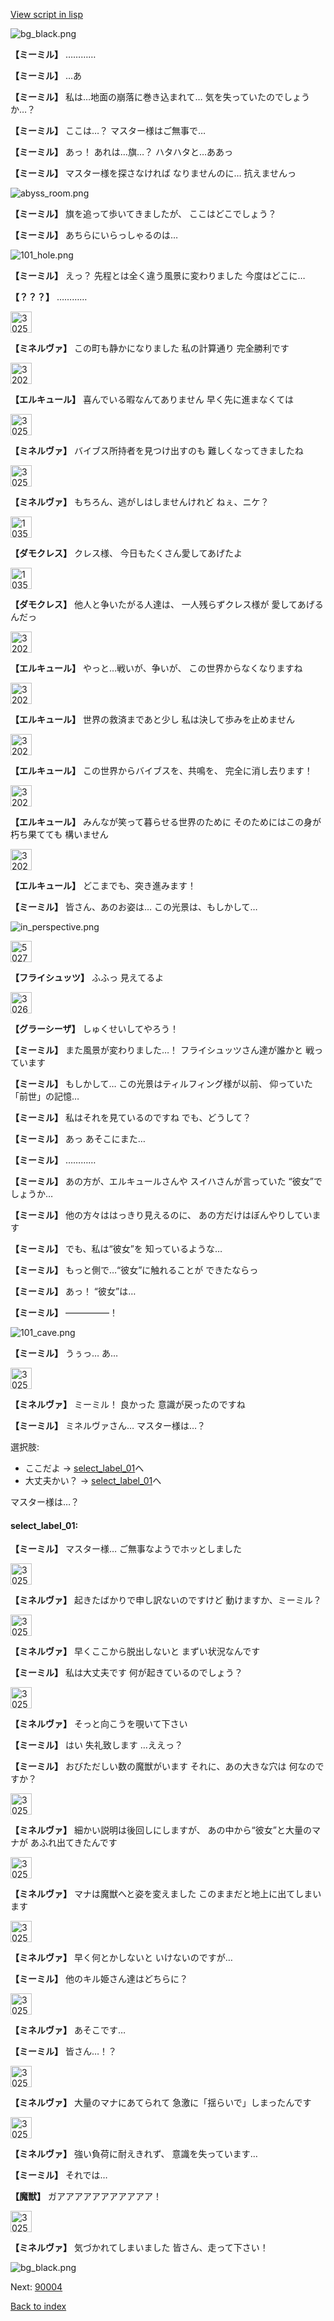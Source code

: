 [View script in lisp](../scripts/202103141.txt)

![bg_black.png](../images/backgrounds/bg_black.png)

**【ミーミル】**
…………

**【ミーミル】**
…あ

**【ミーミル】**
私は…地面の崩落に巻き込まれて…
気を失っていたのでしょうか…？

**【ミーミル】**
ここは…？
マスター様はご無事で…

**【ミーミル】**
あっ！
あれは…旗…？
ハタハタと…ああっ

**【ミーミル】**
マスター様を探さなければ
なりませんのに…
抗えませんっ

![abyss_room.png](../images/backgrounds/abyss_room.png)

**【ミーミル】**
旗を追って歩いてきましたが、
ここはどこでしょう？

**【ミーミル】**
あちらにいらっしゃるのは…

![101_hole.png](../images/backgrounds/101_hole.png)

**【ミーミル】**
えっ？
先程とは全く違う風景に変わりました
今度はどこに…

**【？？？】**
…………

<img src="../images/units/302511.png" alt="302511.png" height="34"/>

**【ミネルヴァ】**
この町も静かになりました
私の計算通り
完全勝利です

<img src="../images/units/3202511.png" alt="3202511.png" height="34"/>

**【エルキュール】**
喜んでいる暇なんてありません
早く先に進まなくては

<img src="../images/units/302511.png" alt="302511.png" height="34"/>

**【ミネルヴァ】**
バイブス所持者を見つけ出すのも
難しくなってきましたね

<img src="../images/units/302511.png" alt="302511.png" height="34"/>

**【ミネルヴァ】**
もちろん、逃がしはしませんけれど
ねぇ、ニケ？

<img src="../images/units/103511.png" alt="103511.png" height="34"/>

**【ダモクレス】**
クレス様、
今日もたくさん愛してあげたよ

<img src="../images/units/103511.png" alt="103511.png" height="34"/>

**【ダモクレス】**
他人と争いたがる人達は、
一人残らずクレス様が
愛してあげるんだっ

<img src="../images/units/3202511.png" alt="3202511.png" height="34"/>

**【エルキュール】**
やっと…戦いが、争いが、
この世界からなくなりますね

<img src="../images/units/3202511.png" alt="3202511.png" height="34"/>

**【エルキュール】**
世界の救済まであと少し
私は決して歩みを止めません

<img src="../images/units/3202511.png" alt="3202511.png" height="34"/>

**【エルキュール】**
この世界からバイブスを、共鳴を、
完全に消し去ります！

<img src="../images/units/3202511.png" alt="3202511.png" height="34"/>

**【エルキュール】**
みんなが笑って暮らせる世界のために
そのためにはこの身が朽ち果てても
構いません

<img src="../images/units/3202511.png" alt="3202511.png" height="34"/>

**【エルキュール】**
どこまでも、突き進みます！

**【ミーミル】**
皆さん、あのお姿は…
この光景は、もしかして…

![in_perspective.png](../images/backgrounds/in_perspective.png)

<img src="../images/units/502711.png" alt="502711.png" height="34"/>

**【フライシュッツ】**
ふふっ
見えてるよ

<img src="../images/units/302611.png" alt="302611.png" height="34"/>

**【グラーシーザ】**
しゅくせいしてやろう！

**【ミーミル】**
また風景が変わりました…！
フライシュッツさん達が誰かと
戦っています

**【ミーミル】**
もしかして…
この光景はティルフィング様が以前、
仰っていた「前世」の記憶…

**【ミーミル】**
私はそれを見ているのですね
でも、どうして？

**【ミーミル】**
あっ
あそこにまた…

**【ミーミル】**
…………

**【ミーミル】**
あの方が、エルキュールさんや
スイハさんが言っていた
“彼女”でしょうか…

**【ミーミル】**
他の方々ははっきり見えるのに、
あの方だけはぼんやりしています

**【ミーミル】**
でも、私は“彼女”を
知っているような…

**【ミーミル】**
もっと側で…“彼女”に触れることが
できたならっ

**【ミーミル】**
あっ！
“彼女”は…

**【ミーミル】**
―――――！

![101_cave.png](../images/backgrounds/101_cave.png)

**【ミーミル】**
うぅっ…
あ…

<img src="../images/units/302511.png" alt="302511.png" height="34"/>

**【ミネルヴァ】**
ミーミル！
良かった
意識が戻ったのですね

**【ミーミル】**
ミネルヴァさん…
マスター様は…？

選択肢:
- ここだよ → [select_label_01](#select_label_01)へ
- 大丈夫かい？ → [select_label_01](#select_label_01)へ

マスター様は…？

#### select_label_01:

**【ミーミル】**
マスター様…
ご無事なようでホッとしました

<img src="../images/units/302511.png" alt="302511.png" height="34"/>

**【ミネルヴァ】**
起きたばかりで申し訳ないのですけど
動けますか、ミーミル？

<img src="../images/units/302511.png" alt="302511.png" height="34"/>

**【ミネルヴァ】**
早くここから脱出しないと
まずい状況なんです

**【ミーミル】**
私は大丈夫です
何が起きているのでしょう？

<img src="../images/units/302511.png" alt="302511.png" height="34"/>

**【ミネルヴァ】**
そっと向こうを覗いて下さい

**【ミーミル】**
はい
失礼致します
…ええっ？

**【ミーミル】**
おびただしい数の魔獣がいます
それに、あの大きな穴は
何なのですか？

<img src="../images/units/302511.png" alt="302511.png" height="34"/>

**【ミネルヴァ】**
細かい説明は後回しにしますが、
あの中から“彼女”と大量のマナが
あふれ出てきたんです

<img src="../images/units/302511.png" alt="302511.png" height="34"/>

**【ミネルヴァ】**
マナは魔獣へと姿を変えました
このままだと地上に出てしまいます

<img src="../images/units/302511.png" alt="302511.png" height="34"/>

**【ミネルヴァ】**
早く何とかしないと
いけないのですが…

**【ミーミル】**
他のキル姫さん達はどちらに？

<img src="../images/units/302511.png" alt="302511.png" height="34"/>

**【ミネルヴァ】**
あそこです…

**【ミーミル】**
皆さん…！？

<img src="../images/units/302511.png" alt="302511.png" height="34"/>

**【ミネルヴァ】**
大量のマナにあてられて
急激に「揺らいで」しまったんです

<img src="../images/units/302511.png" alt="302511.png" height="34"/>

**【ミネルヴァ】**
強い負荷に耐えきれず、
意識を失っています…

**【ミーミル】**
それでは…

**【魔獣】**
ガアアアアアアアアアアア！

<img src="../images/units/302511.png" alt="302511.png" height="34"/>

**【ミネルヴァ】**
気づかれてしまいました
皆さん、走って下さい！

![bg_black.png](../images/backgrounds/bg_black.png)


Next: [90004](90004.md)

[Back to index](index.md)

